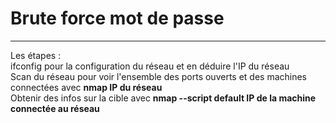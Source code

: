 # Brute force mot de passe   

___

Les étapes :     
ifconfig pour la configuration du réseau et en déduire l'IP du réseau   
Scan du réseau pour voir l'ensemble des ports ouverts et des machines connectées avec **nmap IP du réseau**    
Obtenir des infos sur la cible avec **nmap --script default IP de la machine connectée au réseau**          
